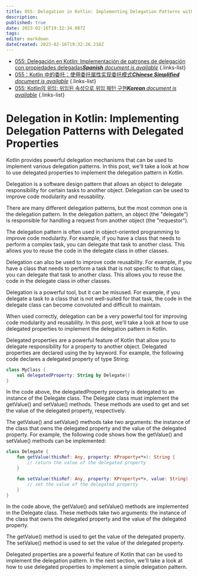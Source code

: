 ```yaml
---
title: 055: Delegation in Kotlin: Implementing Delegation Patterns with Delegated Properties
description: 
published: true
date: 2023-02-16T19:32:34.087Z
tags: 
editor: markdown
dateCreated: 2023-02-16T19:32:26.218Z
---
```


- [055: Delegación en Kotlin: Implementación de patrones de delegación con propiedades delegadas***Spanish** document is available*](/es/Knowledge-base/Kotlin/Learning/055-delegation-in-kotlin-implementing-delegation-patterns-with-delegated-properties)
{.links-list}
- [055：Kotlin 中的委托：使用委托属性实现委托模式***Chinese Simplified** document is available*](/zh/Knowledge-base/Kotlin/Learning/055-delegation-in-kotlin-implementing-delegation-patterns-with-delegated-properties)
{.links-list}
- [055: Kotlin의 위임: 위임된 속성으로 위임 패턴 구현***Korean** document is available*](/ko/Knowledge-base/Kotlin/Learning/055-delegation-in-kotlin-implementing-delegation-patterns-with-delegated-properties)
{.links-list}


# Delegation in Kotlin: Implementing Delegation Patterns with Delegated Properties

Kotlin provides powerful delegation mechanisms that can be used to implement various delegation patterns. In this post, we'll take a look at how to use delegated properties to implement the delegation pattern in Kotlin.

Delegation is a software design pattern that allows an object to delegate responsibility for certain tasks to another object. Delegation can be used to improve code modularity and reusability.

There are many different delegation patterns, but the most common one is the delegation pattern. In the delegation pattern, an object (the "delegate") is responsible for handling a request from another object (the "requestor").

The delegation pattern is often used in object-oriented programming to improve code modularity. For example, if you have a class that needs to perform a complex task, you can delegate that task to another class. This allows you to reuse the code in the delegate class in other classes.

Delegation can also be used to improve code reusability. For example, if you have a class that needs to perform a task that is not specific to that class, you can delegate that task to another class. This allows you to reuse the code in the delegate class in other classes.

Delegation is a powerful tool, but it can be misused. For example, if you delegate a task to a class that is not well-suited for that task, the code in the delegate class can become convoluted and difficult to maintain.

When used correctly, delegation can be a very powerful tool for improving code modularity and reusability. In this post, we'll take a look at how to use delegated properties to implement the delegation pattern in Kotlin.

Delegated properties are a powerful feature of Kotlin that allow you to delegate responsibility for a property to another object. Delegated properties are declared using the by keyword. For example, the following code declares a delegated property of type String:

```kotlin
class MyClass {
    val delegatedProperty: String by Delegate()
}
```

In the code above, the delegatedProperty property is delegated to an instance of the Delegate class. The Delegate class must implement the getValue() and setValue() methods. These methods are used to get and set the value of the delegated property, respectively.

The getValue() and setValue() methods take two arguments: the instance of the class that owns the delegated property and the value of the delegated property. For example, the following code shows how the getValue() and setValue() methods can be implemented:

```kotlin
class Delegate {
    fun getValue(thisRef: Any, property: KProperty<*>): String {
        // return the value of the delegated property
    }

    fun setValue(thisRef: Any, property: KProperty<*>, value: String) {
        // set the value of the delegated property
    }
}
```

In the code above, the getValue() and setValue() methods are implemented in the Delegate class. These methods take two arguments: the instance of the class that owns the delegated property and the value of the delegated property.

The getValue() method is used to get the value of the delegated property. The setValue() method is used to set the value of the delegated property.

Delegated properties are a powerful feature of Kotlin that can be used to implement the delegation pattern. In the next section, we'll take a look at how to use delegated properties to implement a simple delegation pattern.